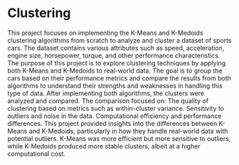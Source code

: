 # Clustering
This project focuses on implementing the K-Means and K-Medoids clustering algorithms from scratch to analyze and cluster a dataset of sports cars. The dataset contains various attributes such as speed, acceleration, engine size, horsepower, torque, and other performance characteristics.
The purpose of this project is to explore clustering techniques by applying both K-Means and K-Medoids to real-world data. The goal is to group the cars based on their performance metrics and compare the results from both algorithms to understand their strengths and weaknesses in handling this type of data.
After implementing both algorithms, the clusters were analyzed and compared. The comparison focused on:
The quality of clustering based on metrics such as within-cluster variance.
Sensitivity to outliers and noise in the data.
Computational efficiency and performance differences.
This project provided insights into the differences between K-Means and K-Medoids, particularly in how they handle real-world data with potential outliers. K-Means was more efficient but more sensitive to outliers, while K-Medoids produced more stable clusters, albeit at a higher computational cost.
